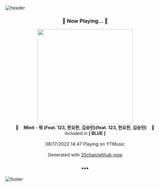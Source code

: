 ![header](https://capsule-render.vercel.app/api?type=wave&height=170&section=header&text=Hi.%20I'm%20SHIFT&fontColor=090707&fontAlignX=45&fontAlignY=65&fontSize=100)

<h3 align="center">🎵 Now Playing... 🎵</h3>
<p align="center">
  <a href="https://music.youtube.com/watch?v=Bjk2j0ZT2iU">
    <img width="300" src="https://lh3.googleusercontent.com/FEDeFjUCNMkaP7IFWVJFSpFJfeBnnPJ9qJeOPTXPe6NqmsiNOAjd5U1Qyy1q_ipiNgcCSSBT19xwg2e9">
  </a>
  <br>
  🎵&nbsp&nbsp&nbsp <b>Minit - 뭐 (Feat. 123, 한요한, 김승민)(feat. 123, 한요한, 김승민)</b> &nbsp&nbsp&nbsp🎵
  <br>
  included in <b>[ BLUE ]</b>
  
  <br />
  <br />
  08/17/2022 14:47 Playing on YTMusic
  <br />
  <br />
  Generated with <a href="https://github.com/20chan/github-now">20chan/github-now</a>
</p>

<h3 align="center">•••</h3>

![footer](https://capsule-render.vercel.app/api?type=wave&height=150&section=footer)
